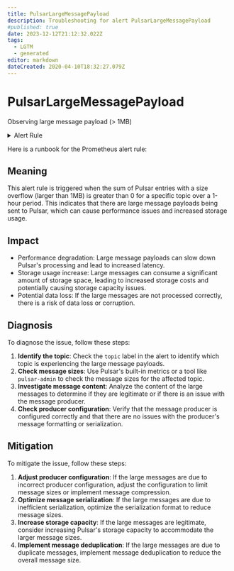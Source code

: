 ```yaml
---
title: PulsarLargeMessagePayload
description: Troubleshooting for alert PulsarLargeMessagePayload
#published: true
date: 2023-12-12T21:12:32.022Z
tags: 
  - LGTM
  - generated
editor: markdown
dateCreated: 2020-04-10T18:32:27.079Z
---
```


# PulsarLargeMessagePayload

Observing large message payload (> 1MB)

<details>
  <summary>Alert Rule</summary>

{{% rule "pulsar/pulsar-internal.yml" "PulsarLargeMessagePayload" %}}

{{% comment %}}

```yaml
alert: PulsarLargeMessagePayload
expr: sum(pulsar_entry_size_overflow > 0) by (topic)
for: 1h
labels:
    severity: warning
annotations:
    summary: Pulsar large message payload (instance {{ $labels.instance }})
    description: |-
        Observing large message payload (> 1MB)
          VALUE = {{ $value }}
          LABELS = {{ $labels }}
    runbook: https://github.com/srerun/prometheus-alerts/blob/main/content/runbooks/pulsar-internal/PulsarLargeMessagePayload.md

```

{{% /comment %}}

</details>


Here is a runbook for the Prometheus alert rule:

## Meaning

This alert rule is triggered when the sum of Pulsar entries with a size overflow (larger than 1MB) is greater than 0 for a specific topic over a 1-hour period. This indicates that there are large message payloads being sent to Pulsar, which can cause performance issues and increased storage usage.

## Impact

* Performance degradation: Large message payloads can slow down Pulsar's processing and lead to increased latency.
* Storage usage increase: Large messages can consume a significant amount of storage space, leading to increased storage costs and potentially causing storage capacity issues.
* Potential data loss: If the large messages are not processed correctly, there is a risk of data loss or corruption.

## Diagnosis

To diagnose the issue, follow these steps:

1. **Identify the topic**: Check the `topic` label in the alert to identify which topic is experiencing the large message payloads.
2. **Check message sizes**: Use Pulsar's built-in metrics or a tool like `pulsar-admin` to check the message sizes for the affected topic.
3. **Investigate message content**: Analyze the content of the large messages to determine if they are legitimate or if there is an issue with the message producer.
4. **Check producer configuration**: Verify that the message producer is configured correctly and that there are no issues with the producer's message formatting or serialization.

## Mitigation

To mitigate the issue, follow these steps:

1. **Adjust producer configuration**: If the large messages are due to incorrect producer configuration, adjust the configuration to limit message sizes or implement message compression.
2. **Optimize message serialization**: If the large messages are due to inefficient serialization, optimize the serialization format to reduce message sizes.
3. **Increase storage capacity**: If the large messages are legitimate, consider increasing Pulsar's storage capacity to accommodate the larger message sizes.
4. **Implement message deduplication**: If the large messages are due to duplicate messages, implement message deduplication to reduce the overall message size.